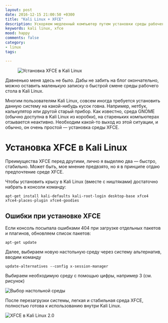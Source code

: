 ```yaml
---
layout: post
date: 2016-12-15 21:00:50 +0300
title: "Kali Linux + XFCE"
description: Ускоряем медленный компьютер путем установки среды рабочего стола XFCE в Kali Linux 2.0
keywords: kali linux, xfce
mood: happy
comments: false
category:
- linux
tags:

---
```


<figure>
    <img src="http://dubkov.xyz/assets/img/xfce.png" alt="Установка XFCE в Kali Linux" />
</figure>

Давненько меня здесь не было. Дабы не забить на блог окончательно, можно оставить маленькую записку о быстрой смене среды рабочего стола в Kali Linux.
<!--more-->
Многим пользователям Kali Linux, совсем иногда требуется установить данную систему на какой-нибудь кусок говна. Например, нетбук, калькулятор или другой старый прибор. Как известно, среда GNOME (обычно доступна в Kali Linux из коробки), на стареньких компьютерах отзывается неактивно. Необходим какой-то выход из этой ситуации, и обычно, он очень простой — установка среды XFCE.

<h1>Установка XFCE в Kali Linux</h1>
Преимущества XFCE перед другими, лично я выделяю два — быстро, стабильно. Может быть, мое мнение предвзято, но я в принципе отдаю предпочтение среде XFCE.

Чтобы установить крысу в Kali Linux (вместе с ништяками) достаточно набрать в консоли команду:

`apt-get install kali-defaults kali-root-login desktop-base xfce4 xfce4-places-plugin xfce4-goodies`

<h2>Ошибки при установке XFCE</h2>

Если консоль посыпала ошибками 404 при загрузке отдельных пакетов и плагинов, обновляем список пакетов:

`apt-get update`

Далее, выбираем новую настольную среду через систему альтернатив, вводим команду

`update-alternatives --config x-session-manager`

Выбираем необходимую среду с помощью цифры, например 3 (см. рисунок)

![Выбор настольной среды](http://dubkov.xyz/assets/img/kali-linux-xfce-2.png)

После перезагрузки системы, легкая и стабильная среда XFCE, полностью готова к использованию внутри Kali Linux. 

![XFCE в Kali Linux 2.0](http://dubkov.xyz/assets/img/kali-linux-xfce.png)
